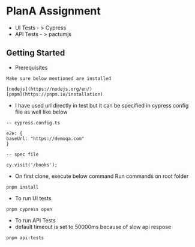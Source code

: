 # PlanA Assignment

* UI Tests - > Cypress
* API Tests - > pactumjs

## Getting Started

* Prerequisites 
```
Make sure below mentioned are installed

[nodejs](https://nodejs.org/en/)
[pnpm](https://pnpm.io/installation)
```

* I have used url directly in test but it can be specified in cypress config file as well like below
```
-- cypress.config.ts

e2e: {
baseUrl: "https://demoqa.com"
}

-- spec file

cy.visit('/books');
```
* On first clone, execute below command
Run commands on root folder
```
pnpm install
```
* To run UI tests 
```
pnpm cypress open
```
* To run API Tests
* default timeout is set to 50000ms because of slow api respose
```
pnpm api-tests
```
